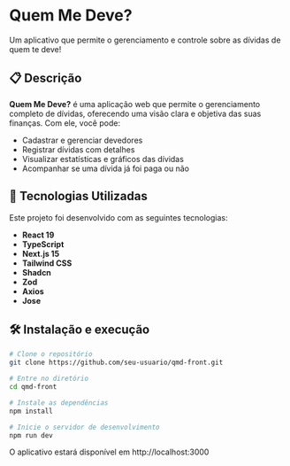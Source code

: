 # Quem Me Deve?

Um aplicativo que permite o gerenciamento e controle sobre as dívidas de quem te deve!

## 📋 Descrição

**Quem Me Deve?** é uma aplicação web que permite o gerenciamento completo de dívidas, oferecendo uma visão clara e objetiva das suas finanças. Com ele, você pode:

- Cadastrar e gerenciar devedores
- Registrar dívidas com detalhes
- Visualizar estatísticas e gráficos das dívidas
- Acompanhar se uma dívida já foi paga ou não

## 🚀 Tecnologias Utilizadas

Este projeto foi desenvolvido com as seguintes tecnologias:

- **React 19**
- **TypeScript**
- **Next.js 15**
- **Tailwind CSS** 
- **Shadcn**
- **Zod**
- **Axios**
- **Jose**

## 🛠️ Instalação e execução

```bash
# Clone o repositório
git clone https://github.com/seu-usuario/qmd-front.git

# Entre no diretório
cd qmd-front

# Instale as dependências
npm install

# Inicie o servidor de desenvolvimento
npm run dev
```

O aplicativo estará disponível em http://localhost:3000